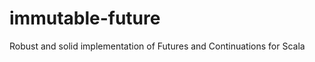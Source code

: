 immutable-future
================

Robust and solid implementation of Futures and Continuations for Scala
